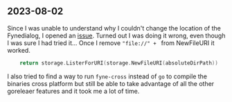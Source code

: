 ## 2023-08-02

Since I was unable to understand why I couldn't change the location of the Fynedialog, I opened an [issue](https://github.com/fyne-io/fyne/issues/4120). Turned out I was doing it wrong, even though I was sure I had tried it... Once I remove `"file://" + ` from NewFileURI it worked.

```go
	return storage.ListerForURI(storage.NewFileURI(absoluteDirPath))
```

I also tried to find a way to run `fyne-cross` instead of `go` to compile the binaries cross platform but still be able to take advantage of all the other goreleaer features and it took me a lot of time.
